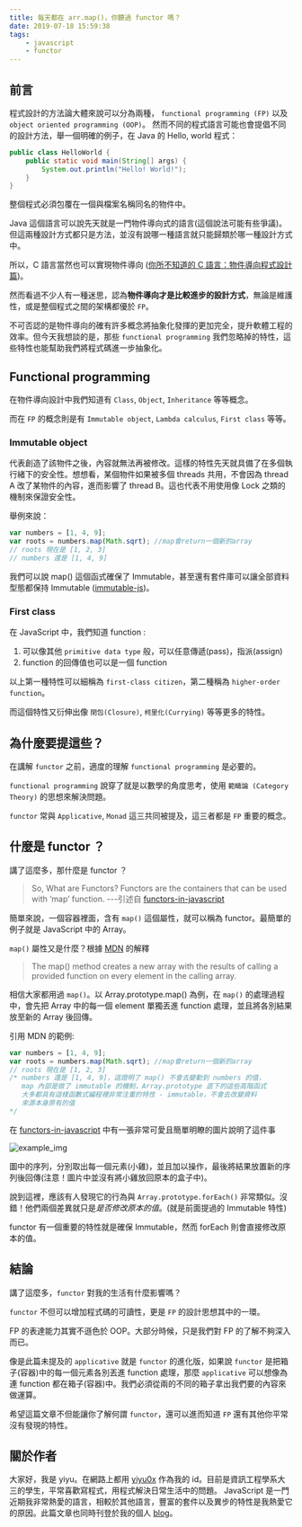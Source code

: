 ```yaml
---
title: 每天都在 arr.map()，你聽過 functor 嗎？
date: 2019-07-18 15:59:38
tags:
    - javascript
    - functor
---
```


## 前言

程式設計的方法論大體來說可以分為兩種， `functional programming (FP)` 以及 `object oriented programming (OOP)`。
然而不同的程式語言可能也會提倡不同的設計方法，舉一個明確的例子，在 Java 的 Hello, world 程式：

```java
public class HelloWorld {
    public static void main(String[] args) {
        System.out.println("Hello! World!");
    }
}
```

整個程式必須包覆在一個與檔案名稱同名的物件中。

Java 這個語言可以說先天就是一門物件導向式的語言(這個說法可能有些爭議)。但這兩種設計方式都只是方法，並沒有說哪一種語言就只能歸類於哪一種設計方式中。

所以，C 語言當然也可以實現物件導向 ([你所不知道的 C 語言：物件導向程式設計篇](https://hackmd.io/@sysprog/HJLyQaQMl?type=view))。

然而看過不少人有一種迷思，認為**物件導向才是比較進步的設計方式**，無論是維護性，或是整個程式之間的架構都優於 `FP`。

不可否認的是物件導向的確有許多概念將抽象化發揮的更加完全，提升軟體工程的效率。但今天我想談的是，那些 `functional programming` 我們忽略掉的特性，這些特性也能幫助我們將程式碼進一步抽象化。

## Functional programming

在物件導向設計中我們知道有 `Class`, `Object`, `Inheritance` 等等概念。

而在 `FP` 的概念則是有 `Immutable object`, `Lambda calculus`, `First class` 等等。

### Immutable object

代表創造了該物件之後，內容就無法再被修改。這樣的特性先天就具備了在多個執行緒下的安全性。想想看，某個物件如果被多個 threads 共用，不會因為 thread A 改了某物件的內容，進而影響了 thread B。這也代表不用使用像 Lock 之類的機制來保證安全性。

舉例來說：

```javascript
var numbers = [1, 4, 9];
var roots = numbers.map(Math.sqrt); //map會return一個新的array
// roots 現在是 [1, 2, 3]
// numbers 還是 [1, 4, 9]
```

我們可以說 map() 這個函式確保了 Immutable，甚至還有套件庫可以讓全部資料型態都保持 Immutable ([immutable-js](https://github.com/immutable-js/immutable-js))。

### First class

在 JavaScript 中，我們知道 function :

1. 可以像其他 `primitive data type` 般，可以任意傳遞(pass)，指派(assign)
2. function 的回傳值也可以是一個 function

以上第一種特性可以細稱為 `first-class citizen`，第二種稱為 `higher-order function`。

而這個特性又衍伸出像 `閉包(Closure)`, `柯里化(Currying)` 等等更多的特性。

## 為什麼要提這些？

在講解 `functor` 之前，適度的理解 `functional programming` 是必要的。

`functional programming` 說穿了就是以數學的角度思考，使用 `範疇論 (Category Theory)` 的思想來解決問題。

`functor` 常與 `Applicative`, `Monad` 這三共同被提及，這三者都是 `FP` 重要的概念。

## 什麼是 functor ？

講了這麼多，那什麼是 functor ？

> So, What are Functors? Functors are the containers that can be used with ‘map’ function. ---引述自 [functors-in-javascript](https://hackernoon.com/functors-in-javascript-20a647b8f39f)

簡單來說，一個容器裡面，含有 `map()` 這個屬性，就可以稱為 functor。最簡單的例子就是 JavaScript 中的 Array。

`map()` 屬性又是什麼？根據 [MDN](https://developer.mozilla.org/en-US/docs/Web/JavaScript/Reference/Global_Objects/Array/map) 的解釋

> The map() method creates a new array with the results of calling a provided function on every element in the calling array.

相信大家都用過 `map()`。以 Array.prototype.map() 為例，在 `map()` 的處理過程中，會先把 Array 中的每一個 element 單獨丟進 function 處理，並且將各別結果放至新的 Array 後回傳。

引用 MDN 的範例:

```javascript
var numbers = [1, 4, 9];
var roots = numbers.map(Math.sqrt); //map會return一個新的array
// roots 現在是 [1, 2, 3]
/* numbers 還是 [1, 4, 9]，這證明了 map() 不會去變動到 numbers 的值，
   map 內部是做了 immutable 的機制，Array.prototype 底下的這些高階函式
   大多都具有這樣函數式編程裡非常注重的特性 - immutable，不會去改變資料
   來源本身原有的值 
*/
```

在 [functors-in-javascript](https://hackernoon.com/functors-in-javascript-20a647b8f39f) 中有一張非常可愛且簡單明瞭的圖片說明了這件事

![example_img](https://cdn-images-1.medium.com/max/1600/1*GbH6_EAvPrtQGc9fiVZpMA.gif)

圖中的序列，分別取出每一個元素(小雞)，並且加以操作，最後將結果放置新的序列後回傳(注意！圖片中並沒有將小雞放回原本的盒子中)。

說到這裡，應該有人發現它的行為與 `Array.prototype.forEach()` 非常類似。沒錯！他們兩個差異就只是*是否修改原本的值*。(就是前面提過的 Immutable 特性)

functor 有一個重要的特性就是確保 Immutable，然而 forEach 則會直接修改原本的值。

## 結論

講了這麼多，`functor` 對我的生活有什麼影響嗎？

`functor` 不但可以增加程式碼的可讀性，更是 `FP` 的設計思想其中的一環。

FP 的表達能力其實不遜色於 OOP。大部分時候，只是我們對 FP 的了解不夠深入而已。

像是此篇未提及的 `applicative` 就是 `functor` 的進化版，如果說 `functor` 是把箱子(容器)中的每一個元素各別丟進 function 處理，那麼 `applicative` 可以想像為連 function 都在箱子(容器)中。我們必須從兩的不同的箱子拿出我們要的內容來做運算。

希望這篇文章不但能讓你了解何謂 `functor`，還可以進而知道 `FP` 還有其他你平常沒有發現的特性。

## 關於作者

大家好，我是 yiyu。在網路上都用 [yiyu0x](https://github.com/yiyu0x) 作為我的 id。目前是資訊工程學系大三的學生，平常喜歡寫程式，用程式解決日常生活中的問題。
JavaScript 是一門近期我非常熱愛的語言，相較於其他語言，豐富的套件以及異步的特性是我熱愛它的原因。此篇文章也同時刊登於我的個人 [blog](https://blog.yiyu0x.tk/)。
